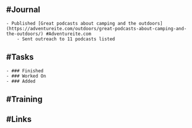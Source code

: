 ## #Journal
	- Published [Great podcasts about camping and the outdoors](https://adventureite.com/outdoors/great-podcasts-about-camping-and-the-outdoors/) #Adventureite.com
		- Sent outreach to 11 podcasts listed
## #Tasks
	- ### Finished
	- ### Worked On
	- ### Added
## #Training
## #Links